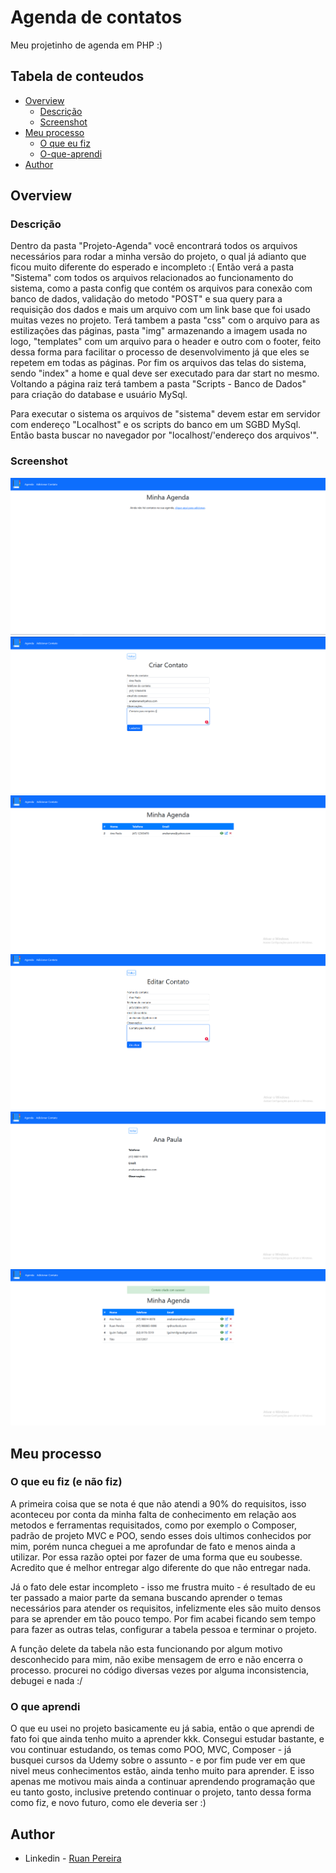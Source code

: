 # Agenda de contatos

Meu projetinho de agenda em PHP :)

## Tabela de conteudos

- [Overview](#overview)
  - [Descrição](#Descrição)
  - [Screenshot](#screenshot)
- [Meu processo](#meu-processo)
  - [O que eu fiz](#O-que-eu-fiz-(e-não-fiz))
  - [O-que-aprendi](#O-que-aprendi)
- [Author](#author)

## Overview

### Descrição

Dentro da pasta "Projeto-Agenda" você encontrará todos os arquivos necessários para rodar a minha versão do projeto, o qual já adianto que ficou muito diferente do esperado e incompleto :(
Então verá a pasta "Sistema" com todos os arquivos relacionados ao funcionamento do sistema, como a pasta config que contém os arquivos para conexão com banco de dados, validação do metodo "POST" e sua query para a requisição dos dados e mais um arquivo com um link base que foi usado muitas vezes no projeto. Terá tambem a pasta "css" com o arquivo para as estilizações das páginas, pasta "img" armazenando a imagem usada no logo, "templates" com um arquivo para o header e outro com o footer, feito dessa forma para facilitar o processo de desenvolvimento já que eles se repetem em todas as páginas.
Por fim os arquivos das telas do sistema, sendo "index" a home e qual deve ser executado para dar start no mesmo.
Voltando a página raiz terá tambem a pasta "Scripts - Banco de Dados" para criação do database e usuário MySql.

Para executar o sistema os arquivos de "sistema" devem estar em servidor com endereço "Localhost" e os scripts do banco em um SGBD MySql. Então basta buscar no navegador por "localhost/'endereço dos arquivos'".

### Screenshot

![](./img-readme/Capturar.PNG)
![](./img-readme/Capturar2.PNG)
![](./img-readme/Capturar3.PNG)
![](./img-readme/Capturar4.PNG)
![](./img-readme/Capturar5.PNG)
![](./img-readme/Capturar6.PNG)

## Meu processo

### O que eu fiz (e não fiz)

A primeira coisa que se nota é que não atendi a 90% do requisitos, isso aconteceu por conta da minha falta de conhecimento em relação aos metodos e ferramentas requisitados, como por exemplo o Composer, padrão de projeto MVC e POO, sendo esses dois ultimos conhecidos por mim, porém nunca cheguei a me aprofundar de fato e menos ainda a utilizar.
Por essa razão optei por fazer de uma forma que eu soubesse. Acredito que é melhor entregar algo diferente do que não entregar nada.

Já o fato dele estar incompleto - isso me frustra muito - é resultado de eu ter passado a maior parte da semana buscando aprender o temas necessários para atender os requisitos, infelizmente eles são muito densos para se aprender em tão pouco tempo. Por fim acabei ficando sem tempo para fazer as outras telas, configurar a tabela pessoa e terminar o projeto.

A função delete da tabela não esta funcionando por algum motivo desconhecido para mim, não exibe mensagem de erro e não encerra o processo.
procurei no código diversas vezes por alguma inconsistencia, debugei e nada :/

### O que aprendi

O que eu usei no projeto basicamente eu já sabia, então o que aprendi de fato foi que ainda tenho muito a aprender kkk.
Consegui estudar bastante, e vou continuar estudando, os temas como POO, MVC, Composer - já busquei cursos da Udemy sobre o assunto - e por fim pude ver em que nivel meus conhecimentos estão, ainda tenho muito para aprender. E isso apenas me motivou mais ainda a continuar aprendendo programação que eu tanto gosto, inclusive pretendo continuar o projeto, tanto dessa forma como fiz, e novo futuro, como ele deveria ser :)

## Author
- Linkedin - [Ruan Pereira](https://www.linkedin.com/in/ruan-pereira-651523237/)

